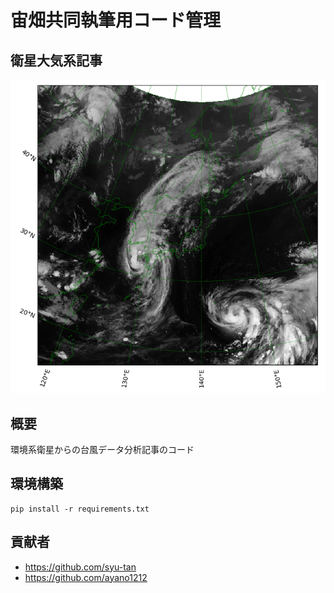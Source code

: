 # 宙畑共同執筆用コード管理
## 衛星大気系記事

![img](sample/himawari.png)

## 概要
環境系衛星からの台風データ分析記事のコード

## 環境構築
```shell
pip install -r requirements.txt
```

## 貢献者
- https://github.com/syu-tan
- https://github.com/ayano1212

